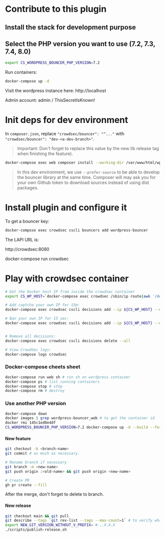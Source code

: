 # Contribute to this plugin

## Install the stack for development purpose
## Select the PHP version you want to use (7.2, 7.3, 7.4, 8.0)

```bash
export CS_WORDPRESS_BOUNCER_PHP_VERSION=7.2
```

Run containers:

```bash
docker-compose up -d
```

Visit the wordpress instance here: http://localhost

Admin account: admin / ThisSecretIsKnown!

# Init deps for dev environment

In `composer.json`, replace `"crowdsec/bouncer": "^..."` with `"crowdsec/bouncer": "dev-<a-dev-branch>"`.

> Important: Don't forget to replace this value by the new lib release tag when finishing the feature).

```bash
docker-compose exec web composer install --working-dir /var/www/html/wp-content/plugins/cs-wordpress-bouncer --prefer-source
```

> In this dev environment, we use `--prefer-source` to be able to develop the bouncer library at the same time. Composer will may ask you for your own Github token to download sources instead of using dist packages.

# Install plugin and configure it

To get a bouncer key:

```bash
docker-compose exec crowdsec cscli bouncers add wordpress-bouncer
```

The LAPI URL is:

http://crowdsec:8080

docker-compose run crowdsec

# Play with crowdsec container

```bash
# Get the Docker host IP from inside the crowdsec container
export CS_WP_HOST=`docker-compose exec crowdsec /sbin/ip route|awk '/default/ { printf $3 }'`

# Add captcha your own IP for 15m:
docker-compose exec crowdsec cscli decisions add --ip ${CS_WP_HOST} --duration 15m --type captcha

# Ban your own IP for 15 sec:
docker-compose exec crowdsec cscli decisions add --ip ${CS_WP_HOST} --duration 15s --type ban


# Remove all decisions:
docker-compose exec crowdsec cscli decisions delete --all

# View CrowdSec logs:
docker-compose logs crowdsec

```

### Docker-compose cheets sheet

```bash
docker-compose run web sh # run sh on wordpress container
docker-compose ps # list running containers
docker-compose stop # stop
docker-compose rm # destroy
```

### Use another PHP version

```bash
docker-compose down
docker images | grep wordpress-bouncer_web # to get the container id
docker rmi 145c1ed0e4df
CS_WORDPRESS_BOUNCER_PHP_VERSION=7.2 docker-compose up -d --build --force-recreate
```

#### New feature

```bash
git checkout -b <branch-name>
git commit # as much as necessary.

# Rename branch if necessary
git branch -m <new-name>
git push origin :<old-name> && git push origin <new-name>

# Create PR
gh pr create --fill
```

After the merge, don't forget to delete to branch.

#### New release

```bash
git checkout main && git pull
git describe --tags `git rev-list --tags --max-count=1` # to verify what is the current tag
export NEW_GIT_VERSION_WITHOUT_V_PREFIX= #...X.X.X
./scripts/publish-release.sh
```